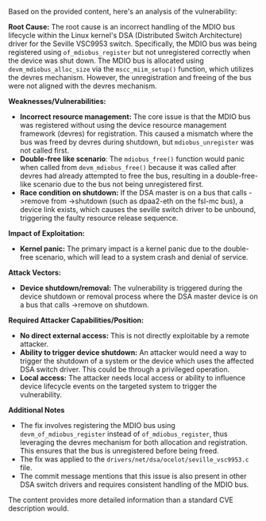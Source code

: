 Based on the provided content, here's an analysis of the vulnerability:

**Root Cause:**
The root cause is an incorrect handling of the MDIO bus lifecycle within the Linux kernel's DSA (Distributed Switch Architecture) driver for the Seville VSC9953 switch. Specifically, the MDIO bus was being registered using `of_mdiobus_register` but not unregistered correctly when the device was shut down. The MDIO bus is allocated using `devm_mdiobus_alloc_size` via the `mscc_miim_setup()` function, which utilizes the devres mechanism. However, the unregistration and freeing of the bus were not aligned with the devres mechanism.

**Weaknesses/Vulnerabilities:**
-   **Incorrect resource management:** The core issue is that the MDIO bus was registered without using the device resource management framework (devres) for registration. This caused a mismatch where the bus was freed by devres during shutdown, but `mdiobus_unregister` was not called first.
-   **Double-free like scenario**:  The `mdiobus_free()` function would panic when called from `devm_mdiobus_free()` because it was called after devres had already attempted to free the bus, resulting in a double-free-like scenario due to the bus not being unregistered first.
-  **Race condition on shutdown:** If the DSA master is on a bus that calls ->remove from ->shutdown (such as dpaa2-eth on the fsl-mc bus), a device link exists, which causes the seville switch driver to be unbound, triggering the faulty resource release sequence.

**Impact of Exploitation:**
-   **Kernel panic:** The primary impact is a kernel panic due to the double-free scenario, which will lead to a system crash and denial of service.

**Attack Vectors:**
-   **Device shutdown/removal:** The vulnerability is triggered during the device shutdown or removal process where the DSA master device is on a bus that calls ->remove on shutdown.

**Required Attacker Capabilities/Position:**
-   **No direct external access:** This is not directly exploitable by a remote attacker.
-   **Ability to trigger device shutdown:** An attacker would need a way to trigger the shutdown of a system or the device which uses the affected DSA switch driver.  This could be through a privileged operation.
- **Local access:** The attacker needs local access or ability to influence device lifecycle events on the targeted system to trigger the vulnerability.

**Additional Notes**
-   The fix involves registering the MDIO bus using `devm_of_mdiobus_register` instead of `of_mdiobus_register`, thus leveraging the devres mechanism for both allocation and registration. This ensures that the bus is unregistered before being freed.
- The fix was applied to the `drivers/net/dsa/ocelot/seville_vsc9953.c` file.
- The commit message mentions that this issue is also present in other DSA switch drivers and requires consistent handling of the MDIO bus.

The content provides more detailed information than a standard CVE description would.